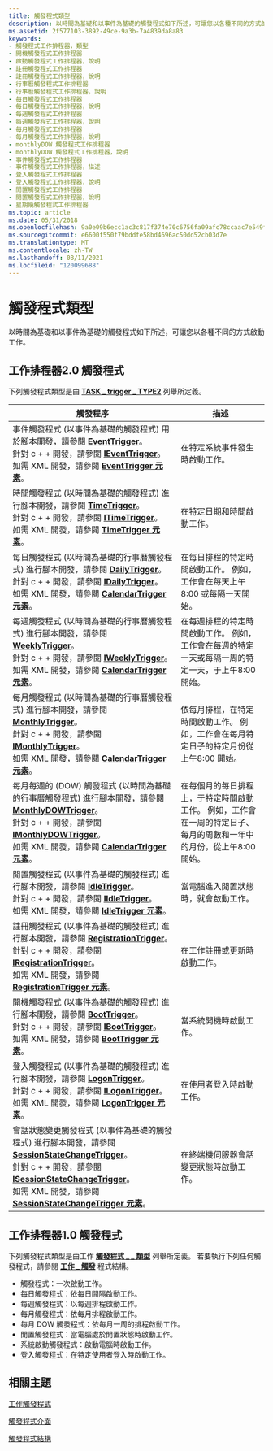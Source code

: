 ```yaml
---
title: 觸發程式類型
description: 以時間為基礎和以事件為基礎的觸發程式如下所述，可讓您以各種不同的方式啟動工作。
ms.assetid: 2f577103-3892-49ce-9a3b-7a4839da8a83
keywords:
- 觸發程式工作排程器，類型
- 開機觸發程式工作排程器
- 啟動觸發程式工作排程器，說明
- 註冊觸發程式工作排程器
- 註冊觸發程式工作排程器，說明
- 行事曆觸發程式工作排程器
- 行事曆觸發程式工作排程器，說明
- 每日觸發程式工作排程器
- 每日觸發程式工作排程器，說明
- 每週觸發程式工作排程器
- 每週觸發程式工作排程器，說明
- 每月觸發程式工作排程器
- 每月觸發程式工作排程器，說明
- monthlyDOW 觸發程式工作排程器
- monthlyDOW 觸發程式工作排程器，說明
- 事件觸發程式工作排程器
- 事件觸發程式工作排程器，描述
- 登入觸發程式工作排程器
- 登入觸發程式工作排程器，說明
- 閒置觸發程式工作排程器
- 閒置觸發程式工作排程器，說明
- 星期幾觸發程式工作排程器
ms.topic: article
ms.date: 05/31/2018
ms.openlocfilehash: 9a0e09b6ecc1ac3c817f374e70c6756fa09afc78ccaac7e549f3f04ad074c8d0
ms.sourcegitcommit: e6600f550f79bddfe58bd4696ac50dd52cb03d7e
ms.translationtype: MT
ms.contentlocale: zh-TW
ms.lasthandoff: 08/11/2021
ms.locfileid: "120099688"
---
```

# <a name="trigger-types"></a>觸發程式類型

以時間為基礎和以事件為基礎的觸發程式如下所述，可讓您以各種不同的方式啟動工作。

## <a name="task-scheduler-20-triggers"></a>工作排程器2.0 觸發程式

下列觸發程式類型是由 [**TASK \_ trigger \_ TYPE2**](/windows/desktop/api/taskschd/ne-taskschd-task_trigger_type2) 列舉所定義。

| 觸發程序                                                                                                                                                                                                                                                                                                                                                                                                                | 描述                                                                                                                                                                                  |
|------------------------------------------------------------------------------------------------------------------------------------------------------------------------------------------------------------------------------------------------------------------------------------------------------------------------------------------------------------------------------------------------------------------------|----------------------------------------------------------------------------------------------------------------------------------------------------------------------------------------------|
| 事件觸發程式 (以事件為基礎的觸發程式) 用於腳本開發，請參閱 [**EventTrigger**](eventtrigger.md)。<br/> 針對 c + + 開發，請參閱 [**IEventTrigger**](/windows/desktop/api/taskschd/nn-taskschd-ieventtrigger)。<br/> 如需 XML 開發，請參閱 [**EventTrigger 元素**](taskschedulerschema-eventtrigger-triggergroup-element.md)。<br/>                                                                                             | 在特定系統事件發生時啟動工作。                                                                                                                                         |
| 時間觸發程式 (以時間為基礎的觸發程式) 進行腳本開發，請參閱 [**TimeTrigger**](timetrigger.md)。<br/> 針對 c + + 開發，請參閱 [**ITimeTrigger**](/windows/desktop/api/taskschd/nn-taskschd-itimetrigger)。<br/> 如需 XML 開發，請參閱 [**TimeTrigger 元素**](taskschedulerschema-timetrigger-triggergroup-element.md)。<br/>                                                                                                      | 在特定日期和時間啟動工作。                                                                                                                                                 |
| 每日觸發程式 (以時間為基礎的行事曆觸發程式) 進行腳本開發，請參閱 [**DailyTrigger**](dailytrigger.md)。<br/> 針對 c + + 開發，請參閱 [**IDailyTrigger**](/windows/desktop/api/taskschd/nn-taskschd-idailytrigger)。<br/> 如需 XML 開發，請參閱 [**CalendarTrigger 元素**](taskschedulerschema-calendartrigger-triggergroup-element.md)。<br/>                                                                                | 在每日排程的特定時間啟動工作。 例如，工作會在每天上午8:00 或每隔一天開始。                                                                |
| 每週觸發程式 (以時間為基礎的行事曆觸發程式) 進行腳本開發，請參閱 [**WeeklyTrigger**](weeklytrigger.md)。<br/> 針對 c + + 開發，請參閱 [**IWeeklyTrigger**](/windows/desktop/api/taskschd/nn-taskschd-iweeklytrigger)。<br/> 如需 XML 開發，請參閱 [**CalendarTrigger 元素**](taskschedulerschema-calendartrigger-triggergroup-element.md)。<br/>                                                                           | 在每週排程的特定時間啟動工作。 例如，工作會在每週的特定一天或每隔一周的特定一天，于上午8:00 開始。 |
| 每月觸發程式 (以時間為基礎的行事曆觸發程式) 進行腳本開發，請參閱 [**MonthlyTrigger**](monthlytrigger.md)。<br/> 針對 c + + 開發，請參閱 [**IMonthlyTrigger**](/windows/desktop/api/taskschd/nn-taskschd-imonthlytrigger)。<br/> 如需 XML 開發，請參閱 [**CalendarTrigger 元素**](taskschedulerschema-calendartrigger-triggergroup-element.md)。<br/>                                                                      | 依每月排程，在特定時間啟動工作。 例如，工作會在每月特定日子的特定月份從上午8:00 開始。                                          |
| 每月每週的 (DOW) 觸發程式 (以時間為基礎的行事曆觸發程式) 進行腳本開發，請參閱 [**MonthlyDOWTrigger**](monthlydowtrigger.md)。<br/> 針對 c + + 開發，請參閱 [**IMonthlyDOWTrigger**](/windows/desktop/api/taskschd/nn-taskschd-imonthlydowtrigger)。<br/> 如需 XML 開發，請參閱 [**CalendarTrigger 元素**](taskschedulerschema-calendartrigger-triggergroup-element.md)。<br/>                                        | 在每個月的每日排程上，于特定時間啟動工作。 例如，工作會在一周的特定日子、每月的周數和一年中的月份，從上午8:00 開始。      |
| 閒置觸發程式 (以事件為基礎的觸發程式) 進行腳本開發，請參閱 [**IdleTrigger**](idletrigger.md)。<br/> 針對 c + + 開發，請參閱 [**IIdleTrigger**](/windows/win32/api/taskschd/nn-taskschd-iidletrigger)。<br/> 如需 XML 開發，請參閱 [**IdleTrigger 元素**](taskschedulerschema-idletrigger-triggergroup-element.md)。<br/>                                                                                                     | 當電腦進入閒置狀態時，就會啟動工作。                                                                                                                                      |
| 註冊觸發程式 (以事件為基礎的觸發程式) 進行腳本開發，請參閱 [**RegistrationTrigger**](registrationtrigger.md)。<br/> 針對 c + + 開發，請參閱 [**IRegistrationTrigger**](/windows/desktop/api/taskschd/nn-taskschd-iregistrationtrigger)。<br/> 如需 XML 開發，請參閱 [**RegistrationTrigger 元素**](taskschedulerschema-registrationtrigger-triggergroup-element.md)。<br/>                                             | 在工作註冊或更新時啟動工作。                                                                                                                                      |
| 開機觸發程式 (以事件為基礎的觸發程式) 進行腳本開發，請參閱 [**BootTrigger**](boottrigger.md)。<br/> 針對 c + + 開發，請參閱 [**IBootTrigger**](/windows/desktop/api/taskschd/nn-taskschd-iboottrigger)。<br/> 如需 XML 開發，請參閱 [**BootTrigger 元素**](taskschedulerschema-boottrigger-triggergroup-element.md)。<br/>                                                                                                     | 當系統開機時啟動工作。                                                                                                                                                   |
| 登入觸發程式 (以事件為基礎的觸發程式) 進行腳本開發，請參閱 [**LogonTrigger**](logontrigger.md)。<br/> 針對 c + + 開發，請參閱 [**ILogonTrigger**](/windows/desktop/api/taskschd/nn-taskschd-ilogontrigger)。<br/> 如需 XML 開發，請參閱 [**LogonTrigger 元素**](taskschedulerschema-logontrigger-triggergroup-element.md)。<br/>                                                                                              | 在使用者登入時啟動工作。                                                                                                                                                         |
| 會話狀態變更觸發程式 (以事件為基礎的觸發程式) 進行腳本開發，請參閱 [**SessionStateChangeTrigger**](sessionstatechangetrigger.md)。<br/> 針對 c + + 開發，請參閱 [**ISessionStateChangeTrigger**](/windows/desktop/api/taskschd/nn-taskschd-isessionstatechangetrigger)。<br/> 如需 XML 開發，請參閱 [**SessionStateChangeTrigger 元素**](taskschedulerschema-sessionstatechangetrigger-triggergroup-element.md)。<br/> | 在終端機伺服器會話變更狀態時啟動工作。                                                                                                                                |



 

## <a name="task-scheduler-10-triggers"></a>工作排程器1.0 觸發程式

下列觸發程式類型是由工作 [**觸發程式 \_ \_ 類型**](/windows/desktop/api/Mstask/ne-mstask-task_trigger_type) 列舉所定義。 若要執行下列任何觸發程式，請參閱 [**工作 \_ 觸發**](/windows/desktop/api/Mstask/ns-mstask-task_trigger) 程式結構。

-   觸發程式：一次啟動工作。
-   每日觸發程式：依每日間隔啟動工作。
-   每週觸發程式：以每週排程啟動工作。
-   每月觸發程式：依每月排程啟動工作。
-   每月 DOW 觸發程式：依每月一周的排程啟動工作。
-   閒置觸發程式：當電腦處於閒置狀態時啟動工作。
-   系統啟動觸發程式：啟動電腦時啟動工作。
-   登入觸發程式：在特定使用者登入時啟動工作。

## <a name="related-topics"></a>相關主題

<dl> <dt>

[工作觸發程式](task-triggers.md)
</dt> <dt>

[觸發程式介面](trigger-interfaces.md)
</dt> <dt>

[觸發程式結構](trigger-structures.md)
</dt> </dl>

 

